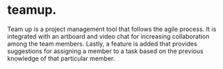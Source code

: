 # teamup.

Team up is a project management tool that follows the agile process. It is integrated with an artboard and video chat for increasing collaboration among the team members. Lastly, a feature is added that provides suggestions for assigning a member to a task based on the previous knowledge of that particular member.

